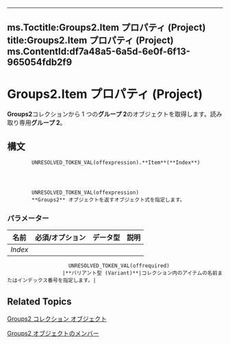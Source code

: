 

---
ms.Toctitle:Groups2.Item プロパティ (Project)
title:Groups2.Item プロパティ (Project)
ms.ContentId:df7a48a5-6a5d-6e0f-6f13-965054fdb2f9
---
# Groups2.Item プロパティ (Project)




**Groups2**コレクションから 1 つの**グループ 2**のオブジェクトを取得します。読み取り専用**グループ 2**。

## 構文

            UNRESOLVED_TOKEN_VAL(offexpression).**Item**(**Index**)




            UNRESOLVED_TOKEN_VAL(offexpression)
            **Groups2** オブジェクトを返すオブジェクト式を指定します。

### パラメーター

|**名前**|**必須/オプション**|**データ型**|**説明**|
|---|---|---|---|
|*Index*|
                        UNRESOLVED_TOKEN_VAL(offrequired)
                      |**バリアント型 (Variant)**|コレクション内のアイテムの名前またはインデックス番号を指定します。|





## Related Topics

[Groups2 コレクション オブジェクト](b2b83868-3366-4fb0-fed9-16d4c5eaff87.md)

[Groups2 オブジェクトのメンバー](171d25d8-16cb-48b6-9946-ff80c5de53e0.md)




